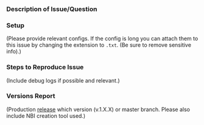 ### Description of Issue/Question

### Setup
(Please provide relevant configs. If the config is long you can attach them to this issue by changing the extension to `.txt`. (Be sure to remove sensitive info).)

### Steps to Reproduce Issue
(Include debug logs if possible and relevant.)

### Versions Report
(Production [release](https://github.com/grahamgilbert/imagr/releases) which version (v.1.X.X) or master branch. Please also include NBI creation tool used.)